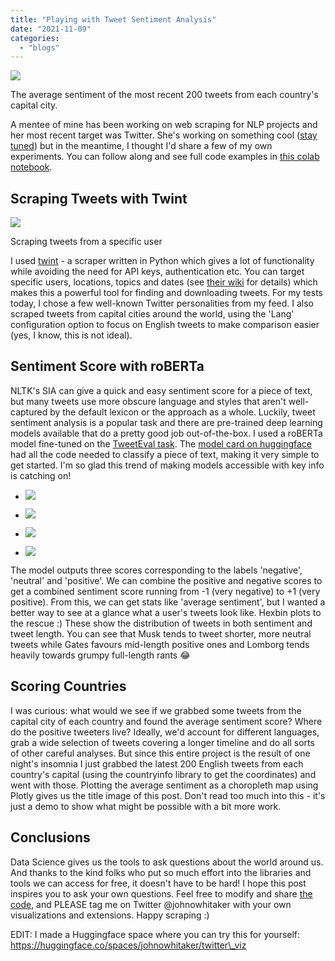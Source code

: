 ```yaml
---
title: "Playing with Tweet Sentiment Analysis"
date: "2021-11-09"
categories: 
  - "blogs"
---
```


![](https://datasciencecastnethome.files.wordpress.com/2021/11/screenshot-from-2021-11-09-08-30-28.png?w=1024)

The average sentiment of the most recent 200 tweets from each country's capital city.

A mentee of mine has been working on web scraping for NLP projects and her most recent target was Twitter. She's working on something cool ([stay tuned](https://twitter.com/johnowhitaker)) but in the meantime, I thought I'd share a few of my own experiments. You can follow along and see full code examples in [this colab notebook](https://colab.research.google.com/drive/14yUDV7vYFNe3pINAFL-Y_rjfJvXxZH3_?usp=sharing).

## Scraping Tweets with Twint

![](https://datasciencecastnethome.files.wordpress.com/2021/11/screenshot-from-2021-11-09-04-48-00.png?w=999)

Scraping tweets from a specific user

I used [twint](https://github.com/twintproject/twint) - a scraper written in Python which gives a lot of functionality while avoiding the need for API keys, authentication etc. You can target specific users, locations, topics and dates (see [their wiki](https://github.com/twintproject/twint/wiki/) for details) which makes this a powerful tool for finding and downloading tweets. For my tests today, I chose a few well-known Twitter personalities from my feed. I also scraped tweets from capital cities around the world, using the 'Lang' configuration option to focus on English tweets to make comparison easier (yes, I know, this is not ideal).

## Sentiment Score with roBERTa

NLTK's SIA can give a quick and easy sentiment score for a piece of text, but many tweets use more obscure language and styles that aren't well-captured by the default lexicon or the approach as a whole. Luckily, tweet sentiment analysis is a popular task and there are pre-trained deep learning models available that do a pretty good job out-of-the-box. I used a roBERTa model fine-tuned on the [TweetEval task](https://arxiv.org/pdf/2010.12421.pdf). The [model card on huggingface](https://huggingface.co/cardiffnlp/twitter-roberta-base-sentiment) had all the code needed to classify a piece of text, making it very simple to get started. I'm so glad this trend of making models accessible with key info is catching on!

- ![](https://datasciencecastnethome.files.wordpress.com/2021/11/bjornlomborg.png?w=432)
    
- ![](https://datasciencecastnethome.files.wordpress.com/2021/11/johnowhitaker.png?w=432)
    
- ![](https://datasciencecastnethome.files.wordpress.com/2021/11/elonmusk.png?w=432)
    
- ![](https://datasciencecastnethome.files.wordpress.com/2021/11/billgates.png?w=432)
    

The model outputs three scores corresponding to the labels 'negative', 'neutral' and 'positive'. We can combine the positive and negative scores to get a combined sentiment score running from -1 (very negative) to +1 (very positive). From this, we can get stats like 'average sentiment', but I wanted a better way to see at a glance what a user's tweets look like. Hexbin plots to the rescue :) These show the distribution of tweets in both sentiment and tweet length. You can see that Musk tends to tweet shorter, more neutral tweets while Gates favours mid-length positive ones and Lomborg tends heavily towards grumpy full-length rants 😂

## Scoring Countries

I was curious: what would we see if we grabbed some tweets from the capital city of each country and found the average sentiment score? Where do the positive tweeters live? Ideally, we'd account for different languages, grab a wide selection of tweets covering a longer timeline and do all sorts of other careful analyses. But since this entire project is the result of one night's insomnia I just grabbed the latest 200 English tweets from each country's capital (using the countryinfo library to get the coordinates) and went with those. Plotting the average sentiment as a choropleth map using Plotly gives us the title image of this post. Don't read too much into this - it's just a demo to show what might be possible with a bit more work.

## Conclusions

Data Science gives us the tools to ask questions about the world around us. And thanks to the kind folks who put so much effort into the libraries and tools we can access for free, it doesn't have to be hard! I hope this post inspires you to ask your own questions. Feel free to modify and share [the code](https://colab.research.google.com/drive/14yUDV7vYFNe3pINAFL-Y_rjfJvXxZH3_?usp=sharing), and PLEASE tag me on Twitter @johnowhitaker with your own visualizations and extensions. Happy scraping :)

EDIT: I made a Huggingface space where you can try this for yourself: https://huggingface.co/spaces/johnowhitaker/twitter\_viz
